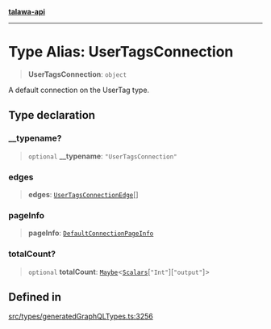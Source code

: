 [**talawa-api**](../../../README.md)

***

# Type Alias: UserTagsConnection

> **UserTagsConnection**: `object`

A default connection on the UserTag type.

## Type declaration

### \_\_typename?

> `optional` **\_\_typename**: `"UserTagsConnection"`

### edges

> **edges**: [`UserTagsConnectionEdge`](UserTagsConnectionEdge.md)[]

### pageInfo

> **pageInfo**: [`DefaultConnectionPageInfo`](DefaultConnectionPageInfo.md)

### totalCount?

> `optional` **totalCount**: [`Maybe`](Maybe.md)\<[`Scalars`](Scalars.md)\[`"Int"`\]\[`"output"`\]\>

## Defined in

[src/types/generatedGraphQLTypes.ts:3256](https://github.com/Suyash878/talawa-api/blob/095e6964ce2a06c1c30d1acf81b6162203f1db91/src/types/generatedGraphQLTypes.ts#L3256)

